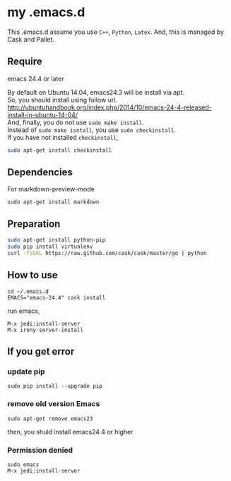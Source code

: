 # my .emacs.d

This .emacs.d assume you use `C++`, `Python`, `Latex`.
And, this is managed by Cask and Pallet.

## Require
emacs 24.4 or later

By default on Ubuntu 14.04, emacs24.3 will be install via apt.  
So, you should install using follow url.  
http://ubuntuhandbook.org/index.php/2014/10/emacs-24-4-released-install-in-ubuntu-14-04/  
And, finally, you do not use `sudo make install`.  
Instead of `sudo make isntall`, you use `sudo checkinstall`.  
If you have not installed `checkinstall`,  

```bash
sudo apt-get install checkinstall
```

## Dependencies
For markdown-preview-mode

```
sudo apt-get install markdown
```

## Preparation

```bash
sudo apt-get install python-pip
sudo pip install virtualenv
curl -fsSkL https://raw.github.com/cask/cask/master/go | python
```

## How to use
```
cd ~/.emacs.d
EMACS="emacs-24.4" cask install
```

run emacs,

```
M-x jedi:install-server
M-x irony-server-install
```

## If you get error

### update pip
```
sudo pip install --upgrade pip
```

### remove old version Emacs
```
sudo apt-get remove emacs23
```

then, you shuld install emacs24.4 or higher

### Permission denied
```
sudo emacs
M-x jedi:install-server
```

